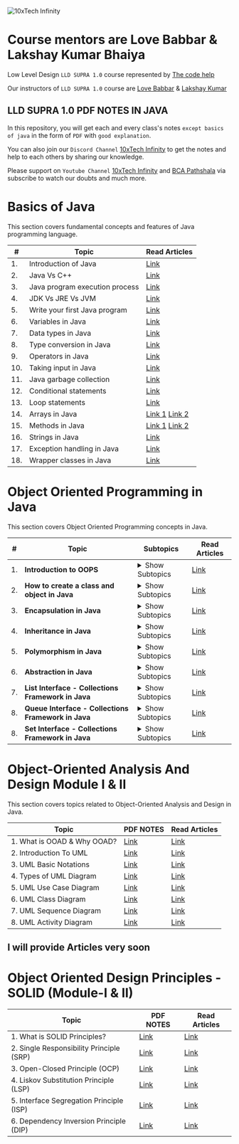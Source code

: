 ![10xTech Infinity]()

# Course mentors are Love Babbar & Lakshay Kumar Bhaiya

Low Level Design `LLD SUPRA 1.0` course represented by [The code help](https://www.thecodehelp.in)

Our instructors of `LLD SUPRA 1.0` course are [Love Babbar](https://www.linkedin.com/in/love-babbar-38ab2887/) & [Lakshay Kumar](https://www.linkedin.com/in/lakshayk12/)

## LLD SUPRA 1.0 PDF NOTES IN JAVA

In this repository, you will get each and every class's notes `except basics of java` in the form of `PDF` with `good explanation`.

You can also join our `Discord Channel` [10xTech Infinity](https://discord.gg/naQUPVWvSs) to get the notes and help to each others by sharing our knowledge.

Please support on `Youtube Channel` [10xTech Infinity](https://www.youtube.com/@10xtechinfinity) and [BCA Pathshala](https://www.youtube.com/@bcapathshala) via subscribe to watch our doubts and much more.

# Basics of Java

This section covers fundamental concepts and features of Java programming language.

| #   | Topic                          | Read Articles                                                                                                                                                                                                                                                               |
| --- | ------------------------------ | --------------------------------------------------------------------------------------------------------------------------------------------------------------------------------------------------------------------------------------------------------------------------- |
| 1.  | Introduction of Java           | [Link](#)                                                                                                                                                                                                                                                                   |
| 2.  | Java Vs C++                    | [Link](https://github.com/BCAPATHSHALA/LLD-SUPRA-1-0-NOTES/tree/main/1.%20BASICS%20OF%20JAVA/2.%20Java%20Vs%20C%2B%2B)                                                                                                                                                      |
| 3.  | Java program execution process | [Link](https://github.com/BCAPATHSHALA/LLD-SUPRA-1-0-NOTES/tree/main/1.%20BASICS%20OF%20JAVA/3.%20Java%20program%20execution%20process)                                                                                                                                     |
| 4.  | JDK Vs JRE Vs JVM              | [Link](https://github.com/BCAPATHSHALA/LLD-SUPRA-1-0-NOTES/tree/main/1.%20BASICS%20OF%20JAVA/4.%20JDK%20Vs%20JRE%20Vs%20JVM)                                                                                                                                                |
| 5.  | Write your first Java program  | [Link](https://github.com/BCAPATHSHALA/LLD-SUPRA-1-0-NOTES/tree/main/1.%20BASICS%20OF%20JAVA/5.%20Write%20your%20first%20Java%20program)                                                                                                                                    |
| 6.  | Variables in Java              | [Link](https://github.com/BCAPATHSHALA/LLD-SUPRA-1-0-NOTES/tree/main/1.%20BASICS%20OF%20JAVA/6.%20Variables%20in%20Java)                                                                                                                                                    |
| 7.  | Data types in Java             | [Link](https://github.com/BCAPATHSHALA/LLD-SUPRA-1-0-NOTES/tree/main/1.%20BASICS%20OF%20JAVA/7.%20Data%20types%20in%20Java)                                                                                                                                                 |
| 8.  | Type conversion in Java        | [Link](https://github.com/BCAPATHSHALA/LLD-SUPRA-1-0-NOTES/tree/main/1.%20BASICS%20OF%20JAVA/8.%20Type%20conversion%20in%20Java)                                                                                                                                            |
| 9.  | Operators in Java              | [Link](https://github.com/BCAPATHSHALA/LLD-SUPRA-1-0-NOTES/tree/main/1.%20BASICS%20OF%20JAVA/9.%20Operators%20in%20Java)                                                                                                                                                    |
| 10. | Taking input in Java           | [Link](https://github.com/BCAPATHSHALA/LLD-SUPRA-1-0-NOTES/tree/main/1.%20BASICS%20OF%20JAVA/10.%20Taking%20input%20in%20Java)                                                                                                                                              |
| 11. | Java garbage collection        | [Link](https://github.com/BCAPATHSHALA/LLD-SUPRA-1-0-NOTES/tree/main/1.%20BASICS%20OF%20JAVA/11.%20Java%20garbage%20collection)                                                                                                                                             |
| 12. | Conditional statements         | [Link](https://github.com/BCAPATHSHALA/LLD-SUPRA-1-0-NOTES/tree/main/1.%20BASICS%20OF%20JAVA/12.%20Conditional%20statements)                                                                                                                                                |
| 13. | Loop statements                | [Link](https://github.com/BCAPATHSHALA/LLD-SUPRA-1-0-NOTES/tree/main/1.%20BASICS%20OF%20JAVA/13.%20Loop%20statements)                                                                                                                                                       |
| 14. | Arrays in Java                 | [Link 1](https://github.com/BCAPATHSHALA/LLD-SUPRA-1-0-NOTES/blob/main/1.%20BASICS%20OF%20JAVA/14.%20Arrays%20in%20Java/ONEDARRAY.MD) [Link 2](https://github.com/BCAPATHSHALA/LLD-SUPRA-1-0-NOTES/blob/main/1.%20BASICS%20OF%20JAVA/14.%20Arrays%20in%20Java/TWODARRAY.MD) |
| 15. | Methods in Java                | [Link 1](https://github.com/BCAPATHSHALA/LLD-SUPRA-1-0-NOTES/blob/main/1.%20BASICS%20OF%20JAVA/15.%20Methods%20in%20Java/README.MD) [Link 2](https://github.com/BCAPATHSHALA/LLD-SUPRA-1-0-NOTES/blob/main/1.%20BASICS%20OF%20JAVA/15.%20Methods%20in%20Java/CALLSTACK.MD)  |
| 16. | Strings in Java                | [Link](https://github.com/BCAPATHSHALA/LLD-SUPRA-1-0-NOTES/tree/main/1.%20BASICS%20OF%20JAVA/16.%20Strings%20in%20Java)                                                                                                                                                     |
| 17. | Exception handling in Java     | [Link](https://github.com/BCAPATHSHALA/LLD-SUPRA-1-0-NOTES/tree/main/1.%20BASICS%20OF%20JAVA/17.%20Exception%20handling%20in%20Java)                                                                                                                                        |
| 18. | Wrapper classes in Java        | [Link](https://github.com/BCAPATHSHALA/LLD-SUPRA-1-0-NOTES/tree/main/1.%20BASICS%20OF%20JAVA/18.%20Wrapper%20classes%20in%20Java)                                                                                                                                           |
# Object Oriented Programming in Java

This section covers Object Oriented Programming concepts in Java.

| #   | Topic                                        | Subtopics                                                                                                                                                                                                                                                                                                                                                                                                                                                                                                                                                                        | Read Articles                                                                                                                                         |
| --- | -------------------------------------------- | -------------------------------------------------------------------------------------------------------------------------------------------------------------------------------------------------------------------------------------------------------------------------------------------------------------------------------------------------------------------------------------------------------------------------------------------------------------------------------------------------------------------------------------------------------------------------------- | ----------------------------------------------------------------------------------------------------------------------------------------------------- |
| 1.  | **Introduction to OOPS**                     | <details><summary>Show Subtopics</summary><ul><li>- 📝 Why Object Oriented Programming</li><li>- 📝 Multiple Students Example - Messy Code</li><li>- 📝 What is OOP?</li><li>- 📝 Objects and Classes</li><li>- 📝 Attributes and Behaviour and Identity</li></ul></details>                                                                                                                                                                                                                                                                                                     | [Link](https://github.com/BCAPATHSHALA/LLD-SUPRA-1-0-NOTES/tree/main/2.%20OOPS%20IN%20JAVA/1.%20Introduction%20to%20OOPS)                             |
| 2.  | **How to create a class and object in Java** | <details><summary>Show Subtopics</summary><ul><li>- 📝 Must define some blue print - class</li><li>- 📝 Object an instance of class</li><li>- 📝 What is constructor?</li><li>- 📝 Default constructor</li><li>- 📝 Parameterized constructor</li><li>- 📝 Copy constructor</li><li>- 📝 Object life cycle</li></ul></details>                                                                                                                                                                                                                                                   | [Link](https://github.com/BCAPATHSHALA/LLD-SUPRA-1-0-NOTES/tree/main/2.%20OOPS%20IN%20JAVA/2.%20How%20to%20create%20class%20and%20object%20in%20Java) |
| 3.  | **Encapsulation in Java**                    | <details><summary>Show Subtopics</summary><ul><li>- 📝 What is encapsulation?</li><li>- 📝 Access modifiers (`Brief`) in Java</li><li>- 📝 Not perfect encapsulation</li><li>- 📝 Perfect encapsulation</li></ul></details>                                                                                                                                                                                                                                                                                                                                                      | [Link](https://github.com/BCAPATHSHALA/LLD-SUPRA-1-0-NOTES/tree/main/2.%20OOPS%20IN%20JAVA/3.%20Encapsulation%20in%20Java)                            |
| 4.  | **Inheritance in Java**                      | <details><summary>Show Subtopics</summary><ul><li>- 📝 What is inheritance?</li><li>- 📝 When do we use inheritance?</li><li>- 📝 General `IS-A` example</li><li>- 📝 Advantages of inheritance</li><li>- 📝 Implementation of inheritance</li><li>- 📝 Access modifiers (`In Detailed`) in Java</li><li>- 📝 Type of inheritance</li><li>- 📝 `super` keyword in Java</li><li>- 📝 `super` VS `this` keyword in Java</li><li>- 📝 Structure design program using inheritance</li></ul></details>                                                                                | [Link](https://github.com/BCAPATHSHALA/LLD-SUPRA-1-0-NOTES/tree/main/2.%20OOPS%20IN%20JAVA/4.%20Inheritance%20in%20Java)                              |
| 5.  | **Polymorphism in Java**                     | <details><summary>Show Subtopics</summary><ul><li>- 📝 What is polymorphism?</li><li>- 📝 Types of polymorphism</li><li>- 📝 Static polymorphism</li><li>- 📝 Dynamic polymorphism</li><li>- 📝 Downcasting in Java</li><li>- 📝 Important notes</li><li>- 📝 Method overloading Vs method overriding</li></ul></details>                                                                                                                                                                                                                                                        | [Link](https://github.com/BCAPATHSHALA/LLD-SUPRA-1-0-NOTES/tree/main/2.%20OOPS%20IN%20JAVA/5.%20Polymorphism%20in%20java)                             |
| 6.  | **Abstraction in Java**                      | <details><summary>Show Subtopics</summary><ul><li>- 📝 What is abstraction?</li><li>- 📝 Abstraction in java collections</li><li>- 📝 Ways to achieve abstraction</li><li>- 📝 Abstraction using classes</li><li>- 📝 Abstraction using abstract class</li><li>- 📝 Abstraction using interface (new way to design strategy)</li><li>- 📝 Upcasting in abstraction</li><li>- 📝 Real world examples of abstraction</li><li>- 📝 Abstract class Vs interface</li><li>- 📝 Advantages of abstraction</li><li>- 📝 Achieve multiple inheritance using interface</li></ul></details> | [Link](https://github.com/BCAPATHSHALA/LLD-SUPRA-1-0-NOTES/tree/main/2.%20OOPS%20IN%20JAVA/6.%20Abstraction%20in%20Java)                              |
| 7.  | **List Interface - Collections Framework in Java**            | <details><summary>Show Subtopics</summary><ul><li>- 📝 ArrayList Class in List Interface</li><li>- 📝 LinkedList Class in List Interface</li><li>- 📝 Vector Class in List Interface</li><li>- 📝 Stack Class in List Interface</li></ul></details> | [Link](https://github.com/BCAPATHSHALA/LLD-SUPRA-1-0-NOTES/tree/main/2.%20OOPS%20IN%20JAVA/7.%20Collection%20Framework%20in%20Java/Collection%20Interface/1.%20List%20Interface) |                                                                                                                                   |
| 8.  | **Queue Interface - Collections Framework in Java**           | <details><summary>Show Subtopics</summary><ul><li>- 📝 PriorityQueue Class in Queue Interface</li><li>- 📝 ArrayDeque Class in Queue Interface</li><li>- 📝 LinkedList Class in Queue Interface</li></ul></details> | [Link](https://github.com/BCAPATHSHALA/LLD-SUPRA-1-0-NOTES/tree/main/2.%20OOPS%20IN%20JAVA/7.%20Collection%20Framework%20in%20Java/Collection%20Interface/2.%20Queue%20Interface) |
| 8.  | **Set Interface - Collections Framework in Java**           | <details><summary>Show Subtopics</summary><ul><li>- 📝 HashSet Class in Set Interface</li><li>- 📝 LinkedHashSet Class in Set Interface</li><li>- 📝 EnumSet Class in Set Interface</li><li>- 📝 TreeSet Class in Set Interface</li></ul></details> | [Link](https://github.com/BCAPATHSHALA/LLD-SUPRA-1-0-NOTES/tree/main/2.%20OOPS%20IN%20JAVA/7.%20Collection%20Framework%20in%20Java/Collection%20Interface/3.%20Set%20Interface) |

# Object-Oriented Analysis And Design Module I & II

This section covers topics related to Object-Oriented Analysis and Design in Java.

| Topic                       | PDF NOTES                                                                                  | Read Articles |
| --------------------------- | ------------------------------------------------------------------------------------------ | ------------- |
| 1. What is OOAD & Why OOAD? | [Link](https://drive.google.com/file/d/1aSAlFMsw_MO7MlL_DJtk-c1fnL0Zwqje/view?usp=sharing) | [Link](#)     |
| 2. Introduction To UML      | [Link](https://drive.google.com/file/d/1ogARTUzbsUmz_GwpPC6o-_H10Bf7DFhi/view?usp=sharing) | [Link](#)     |
| 3. UML Basic Notations      | [Link](https://drive.google.com/file/d/1cKM_Gn64yE52cx1EdYFPc74_K8uhEiHj/view?usp=sharing) | [Link](#)     |
| 4. Types of UML Diagram     | [Link](https://drive.google.com/file/d/1DyElHCWW8awP_Io8yFE_m5cfpsh1k0_n/view?usp=sharing) | [Link](#)     |
| 5. UML Use Case Diagram     | [Link](https://drive.google.com/file/d/1rK6qHNDlZxdbUY6aK7Uq-y6gEmU4MXUk/view?usp=sharing) | [Link](#)     |
| 6. UML Class Diagram        | [Link](https://drive.google.com/file/d/15lJJ22yvej8fVzwXqNAn1ne1TTMvkIky/view?usp=sharing) | [Link](#)     |
| 7. UML Sequence Diagram     | [Link](https://drive.google.com/file/d/10R8zAHqgH96wgnBMBOWCo9LuRNtybLqG/view?usp=sharing) | [Link](#)     |
| 8. UML Activity Diagram     | [Link](https://drive.google.com/file/d/15VjETyyD2O206uwJZNuJMwu0QtL6gnVW/view?usp=sharing) | [Link](#)     |

## I will provide Articles very soon

# Object Oriented Design Principles - SOLID (Module-I & II)

| Topic                                    | PDF NOTES                                                                                  | Read Articles                                                                                            |
| ---------------------------------------- | ------------------------------------------------------------------------------------------ | -------------------------------------------------------------------------------------------------------- |
| 1. What is SOLID Principles?             | [Link](https://drive.google.com/file/d/1zxHZ6XBH2ey91wvCwQpw9ZBoqK3hZ0p5/view?usp=sharing) | [Link](https://github.com/BCAPATHSHALA/LLD-SUPRA-1-0-NOTES/blob/main/4.%20SOLID%20Principles/README1.MD) |
| 2. Single Responsibility Principle (SRP) | [Link](https://drive.google.com/file/d/16wvl80hb4cSodbh9LzwW3IamjfJu4vl9/view?usp=sharing) | [Link](https://github.com/BCAPATHSHALA/LLD-SUPRA-1-0-NOTES/blob/main/4.%20SOLID%20Principles/README2.MD) |
| 3. Open-Closed Principle (OCP)           | [Link](https://drive.google.com/file/d/1wI7-0sn7m1lgnn4PKcNA1RgG8bktnFt5/view?usp=sharing) | [Link](https://github.com/BCAPATHSHALA/LLD-SUPRA-1-0-NOTES/blob/main/4.%20SOLID%20Principles/README3.MD) |
| 4. Liskov Substitution Principle (LSP)   | [Link](https://drive.google.com/file/d/110ujN-N7tu9GNDO3h8horaQY5Xsblu49/view?usp=sharing) | [Link](https://github.com/BCAPATHSHALA/LLD-SUPRA-1-0-NOTES/blob/main/4.%20SOLID%20Principles/README4.MD) |
| 5. Interface Segregation Principle (ISP) | [Link](https://drive.google.com/file/d/1gtF6jpQLMqiWx81r7xhnnMT81gygIB9q/view?usp=sharing) | [Link](https://github.com/BCAPATHSHALA/LLD-SUPRA-1-0-NOTES/blob/main/4.%20SOLID%20Principles/README5.MD) |
| 6. Dependency Inversion Principle (DIP)  | [Link](https://drive.google.com/file/d/1NavGN8RTQ1prJRWw7RwdxwF_5fDE3ByD/view?usp=sharing) | [Link](https://github.com/BCAPATHSHALA/LLD-SUPRA-1-0-NOTES/blob/main/4.%20SOLID%20Principles/README6.MD) |
